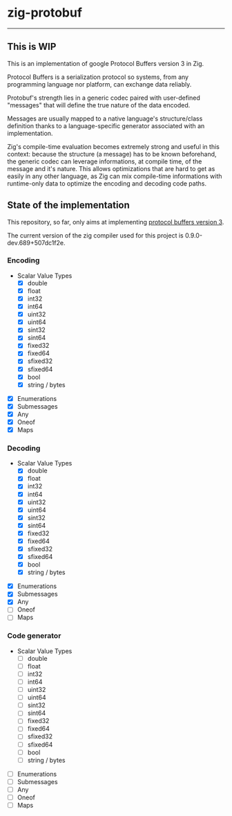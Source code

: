# zig-protobuf

-------

## This is WIP

This is an implementation of google Protocol Buffers version 3 in Zig.

Protocol Buffers is a serialization protocol so systems, from any programming language nor platform, can exchange data reliably.

Protobuf's strength lies in a generic codec paired with user-defined "messages" that will define the true nature of the data encoded.

Messages are usually mapped to a native language's structure/class definition thanks to a language-specific generator associated with an implementation.

Zig's compile-time evaluation becomes extremely strong and useful in this context: because the structure (a message) has to be known beforehand, the generic codec can leverage informations, at compile time, of the message and it's nature. This allows optimizations that are hard to get as easily in any other language, as Zig can mix compile-time informations with runtime-only data to optimize the encoding and decoding code paths.

## State of the implementation

This repository, so far, only aims at implementing [protocol buffers version 3](https://developers.google.com/protocol-buffers/docs/proto3#simple).

The current version of the zig compiler used for this project is 0.9.0-dev.689+507dc1f2e.

### Encoding

- Scalar Value Types
    - [x] double
    - [x] float
    - [x] int32
    - [x] int64
    - [x] uint32
    - [x] uint64
    - [x] sint32
    - [x] sint64
    - [x] fixed32
    - [x] fixed64
    - [x] sfixed32
    - [x] sfixed64
    - [x] bool
    - [x] string / bytes
- [x] Enumerations
- [x] Submessages
- [x] Any
- [x] Oneof
- [x] Maps

### Decoding

- Scalar Value Types
    - [x] double
    - [x] float
    - [x] int32
    - [x] int64
    - [x] uint32
    - [x] uint64
    - [x] sint32
    - [x] sint64
    - [x] fixed32
    - [x] fixed64
    - [x] sfixed32
    - [x] sfixed64
    - [x] bool
    - [x] string / bytes
- [x] Enumerations
- [x] Submessages
- [x] Any
- [ ] Oneof
- [ ] Maps

### Code generator

- Scalar Value Types
    - [ ] double
    - [ ] float
    - [ ] int32
    - [ ] int64
    - [ ] uint32
    - [ ] uint64
    - [ ] sint32
    - [ ] sint64
    - [ ] fixed32
    - [ ] fixed64
    - [ ] sfixed32
    - [ ] sfixed64
    - [ ] bool
    - [ ] string / bytes
- [ ] Enumerations
- [ ] Submessages
- [ ] Any
- [ ] Oneof
- [ ] Maps